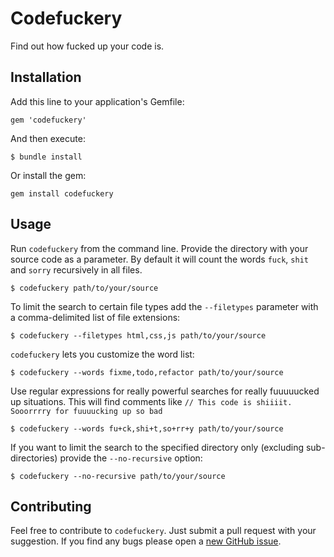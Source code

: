 # Codefuckery

Find out how fucked up your code is.

## Installation

Add this line to your application's Gemfile:

```
gem 'codefuckery'
```

And then execute:

```
$ bundle install
```

Or install the gem:

```
gem install codefuckery
```

## Usage
Run `codefuckery` from the command line. Provide the directory with your source code as a parameter.
By default it will count the words `fuck`, `shit` and `sorry` recursively in all files.

```
$ codefuckery path/to/your/source
```

To limit the search to certain file types add the `--filetypes` parameter with a comma-delimited list of file extensions:

```
$ codefuckery --filetypes html,css,js path/to/your/source
```

`codefuckery` lets you customize the word list:

```
$ codefuckery --words fixme,todo,refactor path/to/your/source
```

Use regular expressions for really powerful searches for really fuuuuucked up situations. This will find comments like `// This code is shiiiit. Sooorrrry for fuuuucking up so bad`

```
$ codefuckery --words fu+ck,shi+t,so+rr+y path/to/your/source
```

If you want to limit the search to the specified directory only (excluding sub-directories) provide the `--no-recursive` option:

```
$ codefuckery --no-recursive path/to/your/source
```

## Contributing
Feel free to contribute to `codefuckery`. Just submit a pull request with your suggestion. If you find any bugs please open a [new GitHub issue](https://github.com/martinhoeller/codefuckery/issues/new).
